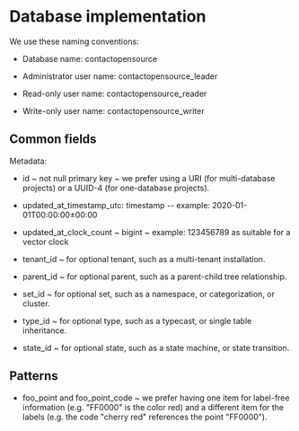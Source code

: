 # Database implementation

We use these naming conventions:

* Database name: contactopensource

* Administrator user name: contactopensource_leader

* Read-only user name: contactopensource_reader

* Write-only user name: contactopensource_writer


## Common fields

Metadata:

* id ~ not null primary key ~ we prefer using a URI (for multi-database projects) or a UUID-4 (for one-database projects).

* updated_at_timestamp_utc: timestamp -- example: 2020-01-01T00:00:00±00:00

* updated_at_clock_count ~ bigint ~ example: 123456789 as suitable for a vector clock

* tenant_id ~ for optional tenant, such as a multi-tenant installation.

* parent_id ~ for optional parent, such as a parent-child tree relationship.

* set_id ~ for optional set, such as a namespace, or categorization, or cluster.

* type_id ~ for optional type, such as a typecast, or single table inheritance.

* state_id ~ for optional state, such as a state machine, or state transition.


## Patterns

* foo_point and foo_point_code ~ we prefer having one item for label-free information (e.g. "FF0000" is the color red) and a different item for the labels (e.g. the code "cherry red" references the point "FF0000").
